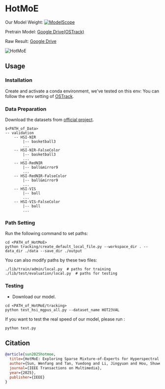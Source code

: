 # HotMoE


 Our Model Weight: [![ModelScope](https://img.shields.io/badge/ModelScope-HotMoE-blue?logo=amazons3&style=for-the-badge)](https://modelscope.cn/models/taryya/HotMoE/)
 
 Pretrain Model: [Google Drive(OSTrack)](https://drive.google.com/drive/folders/1nU40_fpIVUd4ht3T_qB8uSBhQeSzBTD9 )

 Raw Result:   [Google Drive](https://drive.google.com/drive/folders/1coxIFkzUhJeJphKAyCnpN5qJ2xQwoL0v?usp=sharing)
  

![HotMoE](stream_line.gif)
## Usage
### Installation
Create and activate a conda environment, we've tested on this env:
You can follow the env setting of [OSTrack](https://github.com/botaoye/OSTrack).

### Data Preparation
Download the datasets from [official project](https://www.hsitracking.com/contest/).
```
$<PATH_of_Data>
-- validation
    -- HSI-NIR
        |-- basketball3
        ...
    -- HSI-NIR-FalseColor
        |-- basketball3
        ...
    -- HSI-RedNIR
        |-- ball&mirror9
        ...
    -- HSI-RedNIR-FalseColor
        |-- ball&mirror9
        ...
    -- HSI-VIS
        |-- ball
        ...
    -- HSI-VIS-FalseColor
        |-- ball
        ...
```

### Path Setting
Run the following command to set paths:
```
cd <PATH_of_HotMoE>
python tracking/create_default_local_file.py --workspace_dir . --data_dir ./data --save_dir ./output
```
You can also modify paths by these two files:
```
./lib/train/admin/local.py  # paths for training
./lib/test/evaluation/local.py  # paths for testing
```

### Testing
- Download our model.

```
cd <PATH_of_HotMoE/tracking>
python test_hsi_mgpus_all.py --dataset_name HOT23VAL
```

If you want to test the real speed of our model, please run :
```
python test.py
```


## Citation
```bibtex
@article{sun2025hotmoe,
  title={HotMoE: Exploring Sparse Mixture-of-Experts for Hyperspectral Object Tracking},
  author={Sun, Wenfang and Tan, Yuedong and Li, Jingyuan and Hou, Shuwei and Li, Xiaobo and Shao, Yingzhao and Wang, Zhe and Song, Beibei},
  journal={IEEE Transactions on Multimedia},
  year={2025},
  publisher={IEEE}
}

```


